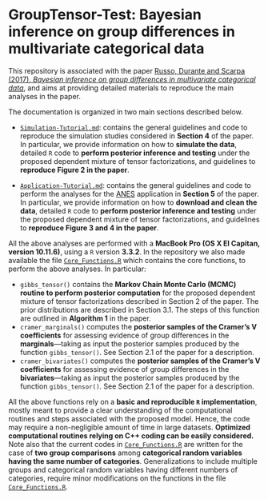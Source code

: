 # GroupTensor-Test: Bayesian inference on group differences in multivariate categorical data


This repository is associated with the paper [Russo, Durante and Scarpa (2017). *Bayesian inference on group differences in multivariate categorical data*](https://arxiv.org/abs/1606.09415), and aims at providing detailed materials to reproduce the main analyses in the paper. 

The documentation is organized in two main sections described below.  

- [`Simulation-Tutorial.md`](https://github.com/danieledurante/GroupTensor-Test/blob/master/Simulation-Tutorial.md): contains the general guidelines and code to reproduce the simulation studies considered in **Section 4** of the paper. In particular, we provide information on how to **simulate the data**, detailed `R` code to **perform posterior inference and testing** under the proposed dependent mixture of tensor factorizations, and guidelines to **reproduce Figure 2 in the paper**.


- [`Application-Tutorial.md`](https://github.com/danieledurante/GroupTensor-Test/blob/master/Application-Tutorial.md): contains the general guidelines and code to perform the analyses for the [ANES](http://electionstudies.org/studypages/anes_timeseries_2016/anes_timeseries_2016.htm) application in **Section 5** of the paper. In particular, we provide information on how to **download and clean the data**, detailed `R` code to **perform posterior inference and testing** under the proposed dependent mixture of tensor factorizations, and guidelines to **reproduce Figure 3 and 4 in the paper**.


All the above analyses are performed with a **MacBook Pro (OS X El Capitan, version 10.11.6)**, using a `R` version **3.3.2**. In the repository we also made available the file [`Core_Functions.R`](https://github.com/danieledurante/GroupTensor-Test/blob/master/Core_Functions.R) which contains the core functions, to perform the above analyses. In particular:

- `gibbs_tensor()` contains the **Markov Chain Monte Carlo (MCMC) routine to perform posterior computation** for the proposed dependent mixture of tensor factorizations described in Section 2 of the paper. The prior distributions are described in Section 3.1. The steps of this function are outlined in **Algorithm 1** in the paper.
- `cramer_marginals()` computes the **posterior samples of the Cramer’s V coefficients** for assessing evidence of group differences in the **marginals**—taking as input the posterior samples produced by the function `gibbs_tensor()`. See Section 2.1 of the paper for a description. 
- `cramer_bivariates()` computes the **posterior samples of the Cramer’s V coefficients** for assessing evidence of group differences in the **bivariates**—taking as input the posterior samples produced by the function `gibbs_tensor()`. See Section 2.1 of the paper for a description. 

All the above functions rely on a **basic and reproducible `R` implementation**, mostly meant to provide a clear understanding of the computational routines and steps associated with the proposed model. Hence, the code may require a non-negligible amount of time in large datasets. **Optimized computational routines relying on C++ coding can be easily considered.** Note also that the current codes in [`Core_Functions.R`](https://github.com/danieledurante/GroupTensor-Test/blob/master/Core_Functions.R) are written for the case of **two group comparisons** among **categorical random variables having the same number of categories**. Generalizations to include multiple groups and categorical random variables having different numbers of categories, require minor modifications on the functions in the file [`Core_Functions.R`](https://github.com/danieledurante/GroupTensor-Test/blob/master/Core_Functions.R).
